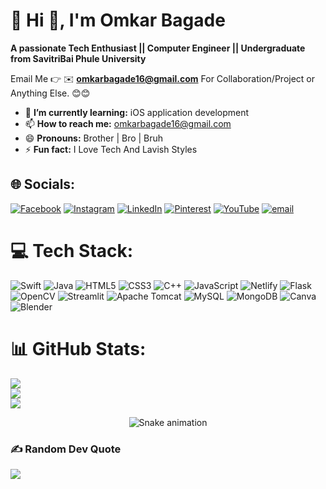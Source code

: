 # 💫 Hi 👋, I'm Omkar Bagade
**A passionate Tech Enthusiast  || Computer Engineer || Undergraduate from SavitriBai Phule University**

Email Me 👉 ✉️ **omkarbagade16@gmail.com** For Collaboration/Project or Anything Else. 😊😊

- 🌱 **I’m currently learning:** iOS application development
- 📫 **How to reach me:** omkarbagade16@gmail.com
- 😄 **Pronouns:** Brother | Bro | Bruh  
- ⚡ **Fun fact:** I Love Tech And Lavish Styles


## 🌐 Socials:
[![Facebook](https://img.shields.io/badge/Facebook-%231877F2.svg?logo=Facebook&logoColor=white)](https://facebook.com/profile.php?id=100085882763823) [![Instagram](https://img.shields.io/badge/Instagram-%23E4405F.svg?logo=Instagram&logoColor=white)](https://instagram.com/Omkar_vijay_bagade) [![LinkedIn](https://img.shields.io/badge/LinkedIn-%230077B5.svg?logo=linkedin&logoColor=white)](https://linkedin.com/in/omkar-bagade-109367259) [![Pinterest](https://img.shields.io/badge/Pinterest-%23E60023.svg?logo=Pinterest&logoColor=white)](https://pinterest.com/omkarbagade16) [![YouTube](https://img.shields.io/badge/YouTube-%23FF0000.svg?logo=YouTube&logoColor=white)](https://youtube.com/@RedSpills) [![email](https://img.shields.io/badge/Email-D14836?logo=gmail&logoColor=white)](mailto:omkarbagade16@gmail.com) 

# 💻 Tech Stack:
![Swift](https://img.shields.io/badge/swift-F54A2A?style=for-the-badge&logo=swift&logoColor=white) ![Java](https://img.shields.io/badge/java-%23ED8B00.svg?style=for-the-badge&logo=openjdk&logoColor=white) ![HTML5](https://img.shields.io/badge/html5-%23E34F26.svg?style=for-the-badge&logo=html5&logoColor=white) ![CSS3](https://img.shields.io/badge/css3-%231572B6.svg?style=for-the-badge&logo=css3&logoColor=white) ![C++](https://img.shields.io/badge/c++-%2300599C.svg?style=for-the-badge&logo=c%2B%2B&logoColor=white) ![JavaScript](https://img.shields.io/badge/javascript-%23323330.svg?style=for-the-badge&logo=javascript&logoColor=%23F7DF1E) ![Netlify](https://img.shields.io/badge/netlify-%23000000.svg?style=for-the-badge&logo=netlify&logoColor=#00C7B7) ![Flask](https://img.shields.io/badge/flask-%23000.svg?style=for-the-badge&logo=flask&logoColor=white) ![OpenCV](https://img.shields.io/badge/opencv-%23white.svg?style=for-the-badge&logo=opencv&logoColor=white) ![Streamlit](https://img.shields.io/badge/Streamlit-%23FE4B4B.svg?style=for-the-badge&logo=streamlit&logoColor=white) ![Apache Tomcat](https://img.shields.io/badge/apache%20tomcat-%23F8DC75.svg?style=for-the-badge&logo=apache-tomcat&logoColor=black) ![MySQL](https://img.shields.io/badge/mysql-4479A1.svg?style=for-the-badge&logo=mysql&logoColor=white) ![MongoDB](https://img.shields.io/badge/MongoDB-%234ea94b.svg?style=for-the-badge&logo=mongodb&logoColor=white) ![Canva](https://img.shields.io/badge/Canva-%2300C4CC.svg?style=for-the-badge&logo=Canva&logoColor=white) ![Blender](https://img.shields.io/badge/blender-%23F5792A.svg?style=for-the-badge&logo=blender&logoColor=white)

# 📊 GitHub Stats:
![](https://github-readme-stats.vercel.app/api?username=OmkarVijayBagade&theme=moltack&hide_border=false&include_all_commits=false&count_private=false)<br/>
![](https://nirzak-streak-stats.vercel.app/?user=OmkarVijayBagade&theme=moltack&hide_border=false)<br/>
![](https://github-readme-stats.vercel.app/api/top-langs/?username=OmkarVijayBagade&theme=moltack&hide_border=false&include_all_commits=false&count_private=false&layout=compact)

<!-- Snake Game Repo View -->

<div align="center">
  <img src="https://profile-readme-generator.com/assets/snake.svg" alt="Snake animation" />
</div>

### ✍️ Random Dev Quote
![](https://quotes-github-readme.vercel.app/api?type=horizontal&theme=radical)

<!-- Proudly created with GPRM ( https://gprm.itsvg.in ) -->

